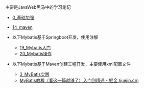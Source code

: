 
主要是JavaWeb黑马中的学习笔记

- [0_基础加强](../../../../03-🌐%20Web开发/01-🔙%20后端技术/01-🌐%20JavaWeb/2_JavaWeb(黑马)/0_基础加强.md)

- [14_maven](../../../../03-🌐%20Web开发/01-🔙%20后端技术/01-🌐%20JavaWeb/2_JavaWeb(黑马)/14_maven.md)

- 以下Mybatis基于Springboot开发，使用注解
	- [19_Mybatis入门](../../../../03-🌐%20Web开发/01-🔙%20后端技术/01-🌐%20JavaWeb/2_JavaWeb(黑马)/19_Mybatis入门.md)
	- [20_Mybatis操作](../../../../03-🌐%20Web开发/01-🔙%20后端技术/01-🌐%20JavaWeb/2_JavaWeb(黑马)/20_Mybatis操作.md)

- 以下Mybatis基于Maven创建工程开发，主要使用xml配置文件
	- [3_MyBatis实践](../3_SSM（尚硅谷）/3_MyBatis实践.md)
	- [MyBatis教程（看这一篇就够了）入门到精通 - 掘金 (juejin.cn)](https://juejin.cn/post/7201831345415749692)

